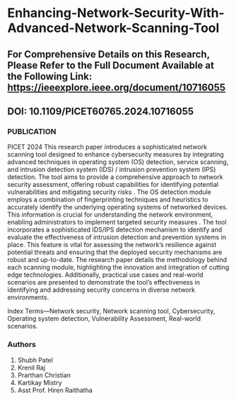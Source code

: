 # Enhancing-Network-Security-With-Advanced-Network-Scanning-Tool
## For Comprehensive Details on this Research, Please Refer to the Full Document Available at the Following Link: https://ieeexplore.ieee.org/document/10716055 ##
## DOI: 10.1109/PICET60765.2024.10716055 ##
### PUBLICATION
PICET 2024
This research paper introduces a sophisticated network scanning tool designed to enhance cybersecurity measures by integrating advanced techniques in operating system (OS) detection, service scanning, and intrusion detection system (IDS) / intrusion prevention system (IPS) detection. The tool aims to provide a comprehensive approach to network security assessment, offering robust capabilities for identifying potential vulnerabilities and mitigating security risks . The OS detection module employs a combination of fingerprinting techniques and heuristics to accurately identify the underlying operating systems of networked devices. This information is crucial for understanding the network environment, enabling administrators to implement targeted security measures . The tool incorporates a sophisticated IDS/IPS detection mechanism to identify and evaluate the effectiveness of intrusion detection and prevention systems in place. This feature is vital for assessing the network’s resilience against potential threats and ensuring that the deployed security mechanisms are robust and up-to-date. The research paper details the methodology behind each scanning module, highlighting the innovation and integration of cutting edge technologies. Additionally, practical use cases and real-world scenarios are presented to demonstrate the tool’s effectiveness in identifying and addressing security concerns in diverse network environments.

Index Terms—Network security, Network scanning tool, Cybersecurity, Operating system detection, Vulnerability Assessment, Real-world scenarios.

### Authors
1. Shubh Patel
2. Krenil Raj
3. Prarthan Christian
4. Kartikay Mistry
5. Asst Prof. Hiren Raithatha
